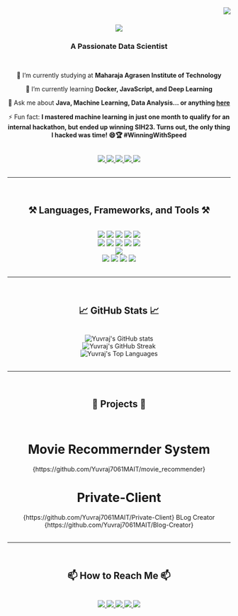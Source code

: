 <img align="right" src="https://visitor-badge.laobi.icu/badge?page_id=Yuvraj7061MAIT.Yuvraj7061MAIT" />

<h1 align="center">
    <img src="https://readme-typing-svg.herokuapp.com/?font=Righteous&size=35&center=true&vCenter=true&width=500&height=70&duration=4000&lines=Hi+There!+👋;+I'm+Yuvraj+Singh!;" />
</h1>

<h3 align="center">A Passionate Data Scientist</h3>

<br/>

<div align="center">
 
 🔭 I’m currently studying at **Maharaja Agrasen Institute of Technology**
 
 🌱 I’m currently learning **Docker, JavaScript, and Deep Learning**

💬 Ask me about **Java, Machine Learning, Data Analysis... or anything [here](https://github.com/Yuvraj7061MAIT?tab=repositories)**

⚡ Fun fact: **I mastered machine learning in just one month to qualify for an internal hackathon, but ended up winning SIH23. Turns out, the only thing I hacked was time! 😄🏆 #WinningWithSpeed**

</div>

<br/>

<div align="center"> 
  <a href="mailto:yuvraj.singh.mait@gmail.com">
    <img src="https://img.shields.io/badge/Gmail-333333?style=for-the-badge&logo=gmail&logoColor=red" />
  </a>
  <a href="https://www.linkedin.com/in/yuvraj-singh-ml/" target="_blank">
    <img src="https://img.shields.io/badge/LinkedIn-0077B5?style=for-the-badge&logo=linkedin&logoColor=white" />
  </a>
  <a href="https://yuvrajsingh-ml.netlify.app/" target="_blank">
    <img src="https://img.shields.io/badge/Portfolio-FF5722?style=for-the-badge&logo=google-chrome&logoColor=white" />
  </a>
  <a href="https://twitter.com/Yuvraj7061MAIT" target="_blank">
    <img src="https://img.shields.io/badge/Twitter-1DA1F2?style=for-the-badge&logo=twitter&logoColor=white" />
  </a>
  <a href="https://www.instagram.com/yuvraj7061mait/" target="_blank">
    <img src="https://img.shields.io/badge/Instagram-E4405F?style=for-the-badge&logo=instagram&logoColor=white" />
  </a>
</div>

<br/>
<hr/>
<br/>

<h2 align="center">⚒️ Languages, Frameworks, and Tools ⚒️</h2>
<br/>
<div align="center" class="tech-icons">
    <div class="row">
        <img src="https://skillicons.dev/icons?i=java" />
        <img src="https://skillicons.dev/icons?i=html" />
        <img src="https://skillicons.dev/icons?i=css" />
        <img src="https://skillicons.dev/icons?i=js" />
        <img src="https://skillicons.dev/icons?i=python" />
    </div>
    <div class="row">
        <img src="https://skillicons.dev/icons?i=sklearn" />
        <img src="https://skillicons.dev/icons?i=tensorflow" />
        <img src="https://skillicons.dev/icons?i=spring" />
        <img src="https://skillicons.dev/icons?i=flask" />
        <img src="https://skillicons.dev/icons?i=dotnet" />
    </div>
    <div class="row">
        <img src="https://skillicons.dev/icons?i=express" />
    </div>
    <div class="row">
        <img src="https://skillicons.dev/icons?i=postman" />
        <img src="https://skillicons.dev/icons?i=docker" />
        <img src="https://skillicons.dev/icons?i=github" />
        <img src="https://skillicons.dev/icons?i=mysql" />
    </div>
</div>

<br/>
<hr/>
<br/>

<h2 align="center">📈 GitHub Stats 📈</h2>
<br/>
<div align="center">
    <img src="https://github-readme-stats.vercel.app/api?username=Yuvraj7061MAIT&show_icons=true&theme=radical" alt="Yuvraj's GitHub stats" />
    <br/>
    <img src="https://github-readme-streak-stats.herokuapp.com/?user=Yuvraj7061MAIT&theme=radical" alt="Yuvraj's GitHub Streak" />
    <br/>
    <img src="https://github-readme-stats.vercel.app/api/top-langs/?username=Yuvraj7061MAIT&layout=compact&theme=radical" alt="Yuvraj's Top Languages" />
</div>

<br/>
<hr/>
<br/>

<h2 align="center">🚀 Projects 🚀</h2>
<br/>
<div align="center">
<h1>Movie Recommernder System</h1> {https://github.com/Yuvraj7061MAIT/movie_recommender}
<h1>Private-Client</h1> {https://github.com/Yuvraj7061MAIT/Private-Client}
<h>BLog Creator</h1> {https://github.com/Yuvraj7061MAIT/Blog-Creator}
</div>

<br/>
<hr/>
<br/>

<h2 align="center">📫 How to Reach Me 📫</h2>
<br/>
<div align="center">
  <a href="mailto:yuvraj.singh.mait@gmail.com">
    <img src="https://img.shields.io/badge/Gmail-333333?style=for-the-badge&logo=gmail&logoColor=red" />
  </a>
  <a href="https://www.linkedin.com/in/yuvraj-singh-ml/" target="_blank">
    <img src="https://img.shields.io/badge/LinkedIn-0077B5?style=for-the-badge&logo=linkedin&logoColor=white" />
  </a>
  <a href="https://yuvrajsingh-ml.netlify.app/" target="_blank">
    <img src="https://img.shields.io/badge/Portfolio-FF5722?style=for-the-badge&logo=google-chrome&logoColor=white" />
  </a>
  <a href="https://twitter.com/Yuvraj7061MAIT" target="_blank">
    <img src="https://img.shields.io/badge/Twitter-1DA1F2?style=for-the-badge&logo=twitter&logoColor=white" />
  </a>
  <a href="https://www.instagram.com/yuvraj7061mait/" target="_blank">
    <img src="https://img.shields.io/badge/Instagram-E4405F?style=for-the-badge&logo=instagram&logoColor=white" />
  </a>
</div>
